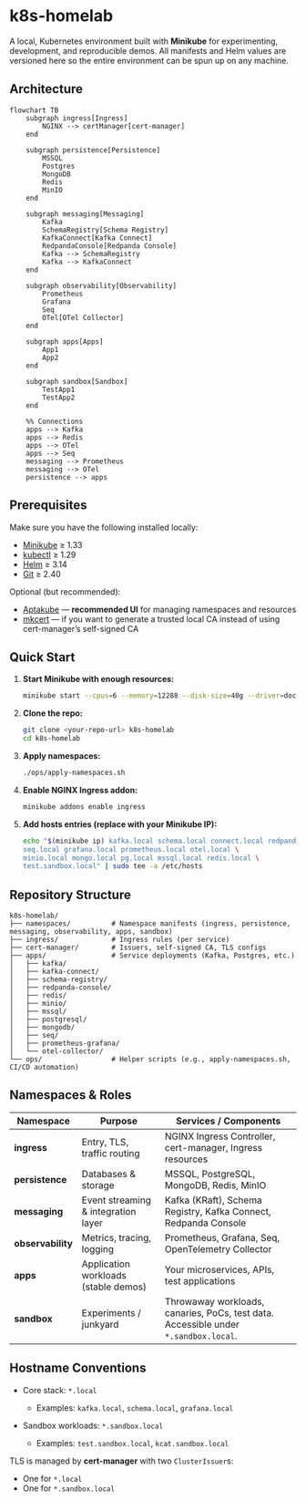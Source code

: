 # k8s-homelab

A local, Kubernetes environment built with **Minikube** for experimenting, development, and reproducible demos.
All manifests and Helm values are versioned here so the entire environment can be spun up on any machine.

## Architecture

```mermaid
flowchart TB
    subgraph ingress[Ingress]
        NGINX --> certManager[cert-manager]
    end

    subgraph persistence[Persistence]
        MSSQL
        Postgres
        MongoDB
        Redis
        MinIO
    end

    subgraph messaging[Messaging]
        Kafka
        SchemaRegistry[Schema Registry]
        KafkaConnect[Kafka Connect]
        RedpandaConsole[Redpanda Console]
        Kafka --> SchemaRegistry
        Kafka --> KafkaConnect
    end

    subgraph observability[Observability]
        Prometheus
        Grafana
        Seq
        OTel[OTel Collector]
    end

    subgraph apps[Apps]
        App1
        App2
    end

    subgraph sandbox[Sandbox]
        TestApp1
        TestApp2
    end

    %% Connections
    apps --> Kafka
    apps --> Redis
    apps --> OTel
    apps --> Seq
    messaging --> Prometheus
    messaging --> OTel
    persistence --> apps
```


## Prerequisites

Make sure you have the following installed locally:

* [Minikube](https://minikube.sigs.k8s.io/docs/start/) ≥ 1.33
* [kubectl](https://kubernetes.io/docs/tasks/tools/) ≥ 1.29
* [Helm](https://helm.sh/docs/intro/install/) ≥ 3.14
* [Git](https://git-scm.com/) ≥ 2.40

Optional (but recommended):
* [Aptakube](https://aptakube.com/) — **recommended UI** for managing namespaces and resources
* [mkcert](https://github.com/FiloSottile/mkcert) — if you want to generate a trusted local CA instead of using cert-manager’s self-signed CA


## Quick Start

1. **Start Minikube with enough resources:**

   ```bash
   minikube start --cpus=6 --memory=12288 --disk-size=40g --driver=docker
   ```

2. **Clone the repo:**

   ```bash
   git clone <your-repo-url> k8s-homelab
   cd k8s-homelab
   ```

3. **Apply namespaces:**

   ```bash
   ./ops/apply-namespaces.sh
   ```

4. **Enable NGINX Ingress addon:**

   ```bash
   minikube addons enable ingress
   ```

5. **Add hosts entries (replace with your Minikube IP):**

   ```bash
   echo "$(minikube ip) kafka.local schema.local connect.local redpanda.local \
   seq.local grafana.local prometheus.local otel.local \
   minio.local mongo.local pg.local mssql.local redis.local \
   test.sandbox.local" | sudo tee -a /etc/hosts
   ```


## Repository Structure

```
k8s-homelab/
├── namespaces/          # Namespace manifests (ingress, persistence, messaging, observability, apps, sandbox)
├── ingress/             # Ingress rules (per service)
├── cert-manager/        # Issuers, self-signed CA, TLS configs
├── apps/                # Service deployments (Kafka, Postgres, etc.)
│   ├── kafka/
│   ├── kafka-connect/
│   ├── schema-registry/
│   ├── redpanda-console/
│   ├── redis/
│   ├── minio/
│   ├── mssql/
│   ├── postgresql/
│   ├── mongodb/
│   ├── seq/
│   ├── prometheus-grafana/
│   └── otel-collector/
└── ops/                 # Helper scripts (e.g., apply-namespaces.sh, CI/CD automation)
```


## Namespaces & Roles

| Namespace         | Purpose                              | Services / Components                                                               |
| ----------------- | ------------------------------------ | ----------------------------------------------------------------------------------- |
| **ingress**       | Entry, TLS, traffic routing          | NGINX Ingress Controller, cert-manager, Ingress resources                           |
| **persistence**   | Databases & storage                  | MSSQL, PostgreSQL, MongoDB, Redis, MinIO                                            |
| **messaging**     | Event streaming & integration layer  | Kafka (KRaft), Schema Registry, Kafka Connect, Redpanda Console                     |
| **observability** | Metrics, tracing, logging            | Prometheus, Grafana, Seq, OpenTelemetry Collector                                   |
| **apps**          | Application workloads (stable demos) | Your microservices, APIs, test applications                                         |
| **sandbox**       | Experiments / junkyard               | Throwaway workloads, canaries, PoCs, test data. Accessible under `*.sandbox.local`. |


## Hostname Conventions

* Core stack: `*.local`
  * Examples: `kafka.local`, `schema.local`, `grafana.local`
  
* Sandbox workloads: `*.sandbox.local`
  * Examples: `test.sandbox.local`, `kcat.sandbox.local`

TLS is managed by **cert-manager** with two `ClusterIssuer`s:

* One for `*.local`
* One for `*.sandbox.local`

